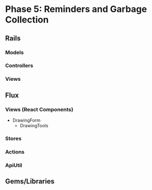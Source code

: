 # Phase 5: Reminders and Garbage Collection

## Rails
### Models

### Controllers

### Views

## Flux
### Views (React Components)
* DrawingForm
  - DrawingTools

### Stores

### Actions

### ApiUtil

## Gems/Libraries
